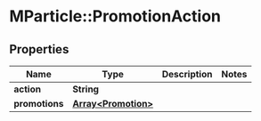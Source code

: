 # MParticle::PromotionAction

## Properties
Name | Type | Description | Notes
------------ | ------------- | ------------- | -------------
**action** | **String** |  | 
**promotions** | [**Array&lt;Promotion&gt;**](Promotion.md) |  | 


